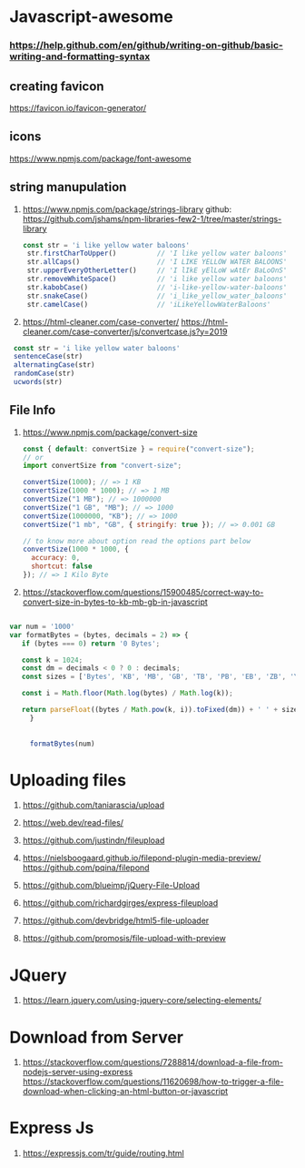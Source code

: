 # Javascript-awesome
### https://help.github.com/en/github/writing-on-github/basic-writing-and-formatting-syntax
## creating favicon

https://favicon.io/favicon-generator/

## icons

https://www.npmjs.com/package/font-awesome

## string manupulation

1. https://www.npmjs.com/package/strings-library 
   github: https://github.com/jshams/npm-libraries-few2-1/tree/master/strings-library
   ```javascript
   const str = 'i like yellow water baloons'
    str.firstCharToUpper()          // 'I like yellow water baloons'
    str.allCaps()                   // 'I LIKE YELLOW WATER BALOONS'
    str.upperEveryOtherLetter()     // 'I lIkE yElLoW wAtEr BaLoOnS'
    str.removeWhiteSpace()          // 'i like yellow water baloons'
    str.kabobCase()                 // 'i-like-yellow-water-baloons'
    str.snakeCase()                 // 'i_like_yellow_water_baloons'
    str.camelCase()                 // 'iLikeYellowWaterBaloons'
    ```
    
2. https://html-cleaner.com/case-converter/
   https://html-cleaner.com/case-converter/js/convertcase.js?y=2019
   
   
   
  ```javascript
   const str = 'i like yellow water baloons'
   sentenceCase(str)
   alternatingCase(str)
   randomCase(str)
   ucwords(str)
 
   ```



## File Info

1. https://www.npmjs.com/package/convert-size
   ```javascript
   const { default: convertSize } = require("convert-size");
   // or
   import convertSize from "convert-size";

   convertSize(1000); // => 1 KB
   convertSize(1000 * 1000); // => 1 MB
   convertSize("1 MB"); // => 1000000
   convertSize("1 GB", "MB"); // => 1000
   convertSize(1000000, "KB"); // => 1000
   convertSize("1 mb", "GB", { stringify: true }); // => 0.001 GB

   // to know more about option read the options part below
   convertSize(1000 * 1000, {
     accuracy: 0,
     shortcut: false
   }); // => 1 Kilo Byte
   
   
   ```
   
 2. https://stackoverflow.com/questions/15900485/correct-way-to-convert-size-in-bytes-to-kb-mb-gb-in-javascript
   
 
   ```javascript
   
   var num = '1000'
   var formatBytes = (bytes, decimals = 2) => {
      if (bytes === 0) return '0 Bytes';

      const k = 1024;
      const dm = decimals < 0 ? 0 : decimals;
      const sizes = ['Bytes', 'KB', 'MB', 'GB', 'TB', 'PB', 'EB', 'ZB', 'YB'];

      const i = Math.floor(Math.log(bytes) / Math.log(k));

      return parseFloat((bytes / Math.pow(k, i)).toFixed(dm)) + ' ' + sizes[i];
		}
      
      
        formatBytes(num)
   ```
   
   

# Uploading files

1. https://github.com/taniarascia/upload

2. https://web.dev/read-files/

3. https://github.com/justindn/fileupload

4. https://nielsboogaard.github.io/filepond-plugin-media-preview/
   https://github.com/pqina/filepond
   
5. https://github.com/blueimp/jQuery-File-Upload

6. https://github.com/richardgirges/express-fileupload

7. https://github.com/devbridge/html5-file-uploader

8. https://github.com/promosis/file-upload-with-preview
   
# JQuery 

1. https://learn.jquery.com/using-jquery-core/selecting-elements/


# Download from Server

1. https://stackoverflow.com/questions/7288814/download-a-file-from-nodejs-server-using-express
   https://stackoverflow.com/questions/11620698/how-to-trigger-a-file-download-when-clicking-an-html-button-or-javascript
   
   
# Express Js
1. https://expressjs.com/tr/guide/routing.html

